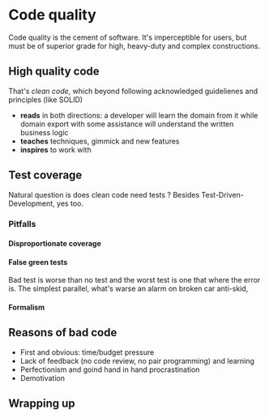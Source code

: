 # Code quality

Code quality is the cement of software. It's imperceptible for users, but must be of superior grade for high, heavy-duty and complex constructions.

## High quality code

That's _clean code_, which beyond following acknowledged guidelienes and principles (like SOLID)

+ **reads** in both directions: a developer will learn the domain from it while domain export with some assistance will understand the written business logic
+ **teaches** techniques, gimmick and new features
+ **inspires** to work with

## Test coverage

Natural question is does clean code need tests ? Besides Test-Driven-Development, yes too.

### Pitfalls

#### Disproportionate coverage



#### False green tests

Bad test is worse than no test and the worst test is one that where the error is. The simplest parallel, what's warse an alarm on broken car anti-skid, 

#### Formalism


## Reasons of bad code

+ First and obvious: time/budget pressure
+ Lack of feedback (no code review, no pair programming) and learning
+ Perfectionism and goind hand in hand procrastination 
+ Demotivation

## Wrapping up

